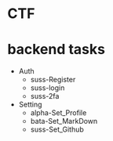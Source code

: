 # CTF

# backend tasks
* Auth
  * suss-Register
  * suss-login
  * suss-2fa
* Setting
  * alpha-Set_Profile
  * bata-Set_MarkDown
  * suss-Set_Github
